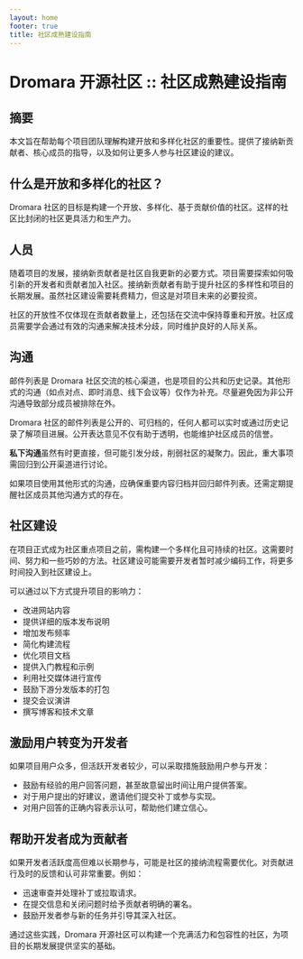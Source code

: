 ```yaml
---
layout: home
footer: true
title: 社区成熟建设指南
---
```


# Dromara 开源社区 :: 社区成熟建设指南

## 摘要
本文旨在帮助每个项目团队理解构建开放和多样化社区的重要性。提供了接纳新贡献者、核心成员的指导，以及如何让更多人参与社区建设的建议。

## 什么是开放和多样化的社区？
Dromara 社区的目标是构建一个开放、多样化、基于贡献价值的社区。这样的社区比封闭的社区更具活力和生产力。

## 人员
随着项目的发展，接纳新贡献者是社区自我更新的必要方式。项目需要探索如何吸引新的开发者和贡献者加入社区。接纳新贡献者有助于提升社区的多样性和项目的长期发展。虽然社区建设需要耗费精力，但这是对项目未来的必要投资。

社区的开放性不仅体现在贡献者数量上，还包括在交流中保持尊重和开放。社区成员需要学会通过有效的沟通来解决技术分歧，同时维护良好的人际关系。

## 沟通
邮件列表是 Dromara 社区交流的核心渠道，也是项目的公共和历史记录。其他形式的沟通（如点对点、即时消息、线下会议等）仅作为补充。尽量避免因为非公开沟通导致部分成员被排除在外。

Dromara 社区的邮件列表是公开的、可归档的，任何人都可以实时或通过历史记录了解项目进展。公开表达意见不仅有助于透明，也能维护社区成员的信誉。

**私下沟通**虽然有时更直接，但可能引发分歧，削弱社区的凝聚力。因此，重大事项需回归到公开渠道进行讨论。

如果项目使用其他形式的沟通，应确保重要内容归档并回归邮件列表。还需定期提醒社区成员其他沟通方式的存在。

## 社区建设
在项目正式成为社区重点项目之前，需构建一个多样化且可持续的社区。这需要时间、努力和一些巧妙的方法。社区建设可能需要开发者暂时减少编码工作，将更多时间投入到社区建设上。

可以通过以下方式提升项目的影响力：
- 改进网站内容
- 提供详细的版本发布说明
- 增加发布频率
- 简化构建流程
- 优化项目文档
- 提供入门教程和示例
- 利用社交媒体进行宣传
- 鼓励下游分发版本的打包
- 提交会议演讲
- 撰写博客和技术文章

## 激励用户转变为开发者
如果项目用户众多，但活跃开发者较少，可以采取措施鼓励用户参与开发：
- 鼓励有经验的用户回答问题，甚至故意留出时间让用户提供答案。
- 对于用户提出的好建议，邀请他们提交补丁或参与实现。
- 对用户回答的正确内容表示认可，帮助他们建立信心。

## 帮助开发者成为贡献者
如果开发者活跃度高但难以长期参与，可能是社区的接纳流程需要优化。对贡献进行及时的反馈和认可非常重要。例如：
- 迅速审查并处理补丁或拉取请求。
- 在提交信息和关闭问题时给予贡献者明确的署名。
- 鼓励开发者参与新的任务并引导其深入社区。

通过这些实践，Dromara 开源社区可以构建一个充满活力和包容性的社区，为项目的长期发展提供坚实的基础。